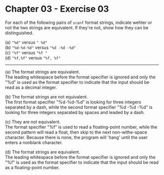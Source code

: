 # Chapter 03 - Exercise 03

For each of the following pairs of `scanf` format strings, indicate wehter or not the two strings are equivalent. If they're not, show how they can be distinguished.

(a) `"%d"` versus `" %d"`   
(b) `"%d-%d-%d"` versus `"%d -%d -%d"`  
(c) `"%f"` versus `"%f "`  
(d) `"%f,%f"` versus `"%f, %f"`  

---

(a) The format strings are equivalent.  
The leading whitespace before the format specifier is ignored and only the "%d" is used as the format specifier to indicate that the input should be read as a decimal integer.   

(b) The format strings are not equivalent.   
The first format specifier "%d-%d-%d" is looking for three integers separated by a dash, while the second format specifier "%d -%d -%d" is looking for three integers separated by spaces and leaded by a dash.  

(c) They are not equivalent.   
The format specifier "%f" is used to read a floating-point number, while the second pattern will read a float, then skip to the next non-withe-space character. Because there is none, the program will 'hang' until the user enters a nonblank character.  

(d) The format strings are equivalent.  
The leading whitespace before the format specifier is ignored and only the "%f" is used as the format specifier to indicate that the input should be read as a floating-point number.  
